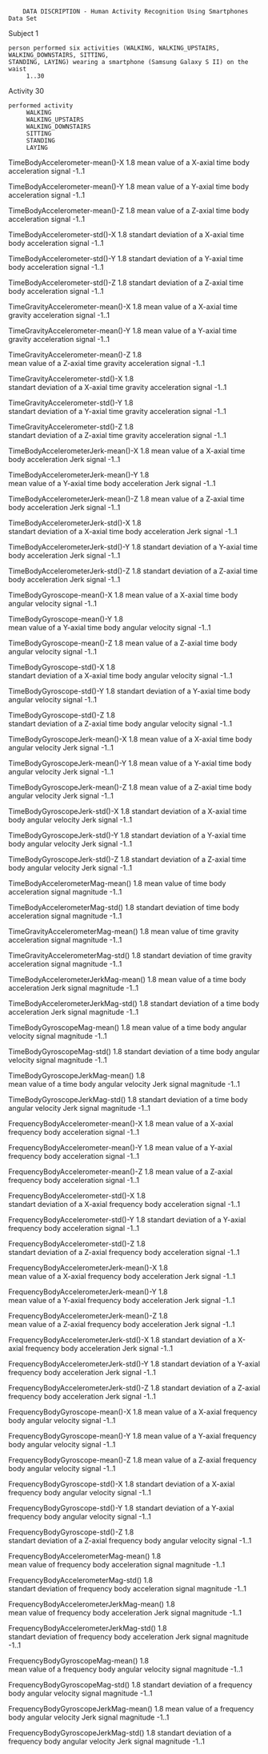  
		DATA DISCRIPTION - Human Activity Recognition Using Smartphones Data Set 

 Subject  1

    person performed six activities (WALKING, WALKING_UPSTAIRS, WALKING_DOWNSTAIRS, SITTING,
    STANDING, LAYING) wearing a smartphone (Samsung Galaxy S II) on the waist
         1..30

 Activity  	30 

    performed activity
         WALKING
         WALKING_UPSTAIRS
         WALKING_DOWNSTAIRS
         SITTING
         STANDING
         LAYING
                           
 TimeBodyAccelerometer-mean()-X       1.8
    mean value of a X-axial time body acceleration signal
	 -1..1

 TimeBodyAccelerometer-mean()-Y       1.8
   mean value of a Y-axial time body acceleration signal
	 -1..1
        
 TimeBodyAccelerometer-mean()-Z       1.8
   mean value of a Z-axial time body acceleration signal
	 -1..1
        

 TimeBodyAccelerometer-std()-X        1.8
   standart deviation of a X-axial time body acceleration signal
	 -1..1
          
 TimeBodyAccelerometer-std()-Y        1.8
   standart deviation of a Y-axial time body acceleration signal
	 -1..1
                     
 TimeBodyAccelerometer-std()-Z        1.8 
   standart deviation of a Z-axial time body acceleration signal
	 -1..1
                          
 TimeGravityAccelerometer-mean()-X    1.8 
   mean value of a X-axial time gravity acceleration signal
	 -1..1
      
 TimeGravityAccelerometer-mean()-Y    1.8 
   mean value of a Y-axial time gravity acceleration signal
	 -1..1
     
 TimeGravityAccelerometer-mean()-Z    1.8   
   mean value of a Z-axial time gravity acceleration signal
	 -1..1
          
 TimeGravityAccelerometer-std()-X     1.8  
   standart deviation of a X-axial time gravity acceleration signal
	 -1..1
           
 TimeGravityAccelerometer-std()-Y     1.8  
   standart deviation of a Y-axial time gravity acceleration signal
	 -1..1
      
 TimeGravityAccelerometer-std()-Z     1.8  
   standart deviation of a Z-axial time gravity acceleration signal
	 -1..1
             
 TimeBodyAccelerometerJerk-mean()-X   1.8
   mean value of a X-axial time body acceleration Jerk signal
	 -1..1
                  
 TimeBodyAccelerometerJerk-mean()-Y   1.8  
   mean value of a Y-axial time body acceleration Jerk signal
	 -1..1
                      
 TimeBodyAccelerometerJerk-mean()-Z   1.8 
   mean value of a Z-axial time body acceleration Jerk signal 
	 -1..1

 TimeBodyAccelerometerJerk-std()-X    1.8   
  standart deviation of a X-axial time body acceleration Jerk signal
	 -1..1
                      
 TimeBodyAccelerometerJerk-std()-Y    1.8 
 standart deviation of a Y-axial time body acceleration Jerk signal
	 -1..1
         
 TimeBodyAccelerometerJerk-std()-Z    1.8 
 standart deviation of a Z-axial time body acceleration Jerk signal
	 -1..1
                
 TimeBodyGyroscope-mean()-X           1.8 
   mean value of a X-axial time body angular velocity signal
	 -1..1

 TimeBodyGyroscope-mean()-Y 	      1.8  
   mean value of a Y-axial time body angular velocity signal
	 -1..1
            
 TimeBodyGyroscope-mean()-Z           1.8 
  mean value of a Z-axial time body angular velocity signal
	 -1..1
            
 TimeBodyGyroscope-std()-X            1.8   
   standart deviation of a X-axial time body angular velocity signal
	 -1..1
           
 TimeBodyGyroscope-std()-Y            1.8 
  standart deviation of a Y-axial time body angular velocity signal
	 -1..1
           
 TimeBodyGyroscope-std()-Z            1.8  
  standart deviation of a Z-axial time body angular velocity signal
	 -1..1
                         
 TimeBodyGyroscopeJerk-mean()-X       1.8
   mean value of a X-axial time body angular velocity Jerk signal
	 -1..1

 TimeBodyGyroscopeJerk-mean()-Y       1.8
   mean value of a Y-axial time body angular velocity Jerk signal
	 -1..1
          
 TimeBodyGyroscopeJerk-mean()-Z       1.8
   mean value of a Z-axial time body angular velocity Jerk signal
	 -1..1

 TimeBodyGyroscopeJerk-std()-X        1.8
   standart deviation of a X-axial time body angular velocity Jerk signal
	 -1..1
          
 TimeBodyGyroscopeJerk-std()-Y        1.8
   standart deviation of a Y-axial time body angular velocity Jerk signal
	 -1..1
          
 TimeBodyGyroscopeJerk-std()-Z        1.8
   standart deviation of a Z-axial time body angular velocity Jerk signal
	 -1..1
                    
 TimeBodyAccelerometerMag-mean()      1.8
   mean value of time body acceleration signal magnitude 
	 -1..1
          
 TimeBodyAccelerometerMag-std()       1.8
   standart deviation of time body acceleration signal magnitude 
	 -1..1
                   
 TimeGravityAccelerometerMag-mean()   1.8
   mean value of time gravity acceleration signal magnitude 
	 -1..1
           
 TimeGravityAccelerometerMag-std()    1.8
   standart deviation of time gravity acceleration signal magnitude 
	 -1..1
              	
 TimeBodyAccelerometerJerkMag-mean()   1.8
    mean value of a time body acceleration Jerk signal magnitude 
	 -1..1
     
 TimeBodyAccelerometerJerkMag-std()    1.8
    standart deviation of a time body acceleration Jerk signal magnitude 
	 -1..1
       
 TimeBodyGyroscopeMag-mean()           1.8
    mean value of a time body angular velocity signal magnitude 
	 -1..1

 TimeBodyGyroscopeMag-std()            1.8
    standart deviation of a time body angular velocity signal magnitude 
	 -1..1

 TimeBodyGyroscopeJerkMag-mean()       1.8  
    mean value of a time body angular velocity Jerk signal magnitude 
	 -1..1
        
 TimeBodyGyroscopeJerkMag-std()        1.8 
    standart deviation of a time body angular velocity Jerk signal magnitude 
	 -1..1
                 
 FrequencyBodyAccelerometer-mean()-X   1.8 
    mean value of a X-axial frequency body acceleration signal
	 -1..1

 FrequencyBodyAccelerometer-mean()-Y   1.8 
    mean value of a Y-axial frequency body acceleration signal
	 -1..1
   
 FrequencyBodyAccelerometer-mean()-Z   1.8 
    mean value of a Z-axial frequency body acceleration signal
	 -1..1

 FrequencyBodyAccelerometer-std()-X    1.8   
     standart deviation of a X-axial frequency body acceleration signal
	 -1..1
   
 FrequencyBodyAccelerometer-std()-Y    1.8 
    standart deviation of a Y-axial frequency body acceleration signal
	 -1..1
   
 FrequencyBodyAccelerometer-std()-Z    1.8  
    standart deviation of a Z-axial frequency body acceleration signal
	 -1..1
        
 FrequencyBodyAccelerometerJerk-mean()-X    1.8  
    mean value of a X-axial frequency body acceleration Jerk signal
	 -1..1

 FrequencyBodyAccelerometerJerk-mean()-Y    1.8  
    mean value of a Y-axial frequency body acceleration Jerk signal
	 -1..1

 FrequencyBodyAccelerometerJerk-mean()-Z    1.8  
    mean value of a Z-axial frequency body acceleration Jerk signal
	 -1..1
 
 FrequencyBodyAccelerometerJerk-std()-X     1.8
     standart deviation of a X-axial frequency body acceleration Jerk signal
	 -1..1
    
 FrequencyBodyAccelerometerJerk-std()-Y     1.8
    standart deviation of a Y-axial frequency body acceleration Jerk signal
	 -1..1
      
 FrequencyBodyAccelerometerJerk-std()-Z     1.8
    standart deviation of a Z-axial frequency body acceleration Jerk signal
	 -1..1
      
 FrequencyBodyGyroscope-mean()-X            1.8 
    mean value of a X-axial frequency body angular velocity signal
	 -1..1
                    
 FrequencyBodyGyroscope-mean()-Y            1.8
   mean value of a Y-axial frequency body angular velocity signal
	 -1..1
                
 FrequencyBodyGyroscope-mean()-Z            1.8
   mean value of a Z-axial frequency body angular velocity signal
	 -1..1
                   
 FrequencyBodyGyroscope-std()-X             1.8 
    standart deviation of a X-axial frequency body angular velocity signal
	 -1..1
                
 FrequencyBodyGyroscope-std()-Y             1.8
   standart deviation of a Y-axial frequency body angular velocity signal
	 -1..1
                    
 FrequencyBodyGyroscope-std()-Z             1.8  
   standart deviation of a Z-axial frequency body angular velocity signal
	 -1..1
                   
 FrequencyBodyAccelerometerMag-mean()       1.8  
   mean value of frequency body acceleration signal magnitude 
	 -1..1
             
 FrequencyBodyAccelerometerMag-std()        1.8    
   standart deviation of frequency body acceleration signal magnitude 
	 -1..1
      
 FrequencyBodyAccelerometerJerkMag-mean()   1.8     
   mean value of frequency body acceleration Jerk signal magnitude 
	 -1..1
             
 FrequencyBodyAccelerometerJerkMag-std()    1.8     
   standart deviation of frequency body acceleration Jerk signal magnitude 
	 -1..1
             
 FrequencyBodyGyroscopeMag-mean()           1.8     
    mean value of a frequency body angular velocity signal magnitude 
	 -1..1
      
 FrequencyBodyGyroscopeMag-std()            1.8 
    standart deviation of a frequency body angular velocity signal magnitude 
	 -1..1
             
 FrequencyBodyGyroscopeJerkMag-mean()       1.8 
    mean value of a frequency body angular velocity Jerk signal magnitude 
	 -1..1
       
 FrequencyBodyGyroscopeJerkMag-std()        1.8 
   standart deviation of a frequency body angular velocity Jerk signal magnitude 
	 -1..1
        